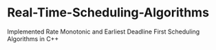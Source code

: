 # Real-Time-Scheduling-Algorithms
Implemented Rate Monotonic and Earliest Deadline First Scheduling Algorithms in C++ 
